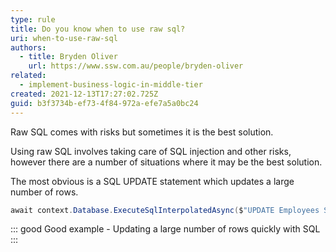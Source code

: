```yaml
---
type: rule
title: Do you know when to use raw sql?
uri: when-to-use-raw-sql
authors:
  - title: Bryden Oliver
    url: https://www.ssw.com.au/people/bryden-oliver
related:
  - implement-business-logic-in-middle-tier
created: 2021-12-13T17:27:02.725Z
guid: b3f3734b-ef73-4f84-972a-efe7a5a0bc24
---
```

Raw SQL comes with risks but sometimes it is the best solution.

<!--endintro-->

Using raw SQL involves taking care of SQL injection and other risks, however there are a number of situations where it may be the best solution.

The most obvious is a SQL UPDATE statement which updates a large number of rows.

```cs
await context.Database.ExecuteSqlInterpolatedAsync($"UPDATE Employees SET Active = {activeState}", ct);
```
::: good
Good example - Updating a large number of rows quickly with SQL
:::
